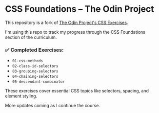 # CSS Foundations – The Odin Project

This repository is a fork of [The Odin Project's CSS Exercises](https://github.com/TheOdinProject/css-exercises).

I'm using this repo to track my progress through the CSS Foundations section of the curriculum.

### ✅ Completed Exercises:

- `01-css-methods`
- `02-class-id-selectors`
- `03-grouping-selectors`
- `04-chaining-selectors`
- `05-descendant-combinator`

These exercises cover essential CSS topics like selectors, spacing, and element styling.

More updates coming as I continue the course.
